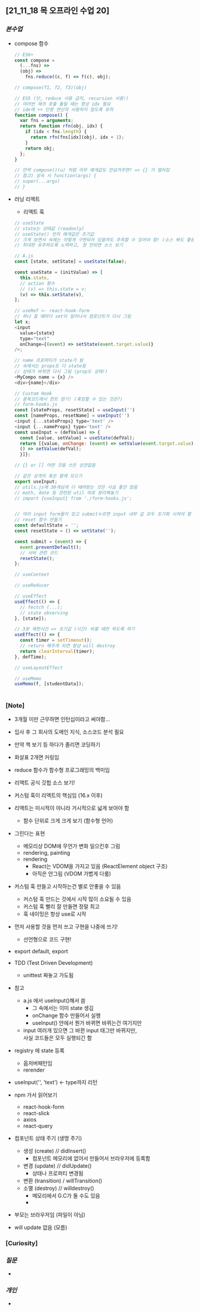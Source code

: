 ## [21_11_18 목 오프라인 수업 20]

### _본수업_

- compose 함수

  ```js
  // ES6+
  const compose =
    (...fns) =>
    (obj) =>
      fns.reduce((c, f) => f(c), obj);

  // compose(f1, f2, f3)(obj)

  // ES5 (단, reduce 사용 금지, recursion 사용!)
  // 여러번 재귀 호출 돌릴 때는 항상 idx 필요
  // idx에 ++ 단항 연산자 사용하지 않도록 유의
  function compose() {
    var fns = arguments;
    return function rfn(obj, idx) {
      if (idx < fns.length) {
        return rfn(fns[idx](obj), idx + 1);
      }
      return obj;
    };
  }

  // 만약 compose()(u) 처럼 아무 매개값도 안넘겨주면? => {} 가 떨어짐
  // 참고) 상속 시 function(args) {
  // super(...args)
  // }
  ```

- 러닝 리액트

  - 리액트 훅

  ```js
  // useState
  // state는 상태값 (readonly)
  // useState() 안의 매개값은 초기값
  // 크게 보면서 속에는 어떻게 구현되어 있을까도 추측할 수 있어야 함! (소스 봐도 좋음)
  // 최대한 유추하도록 노력하고, 정 안되면 소스 보기

  // A.js
  const [state, setState] = useState(false);

  const useState = (initValue) => [
    this.state,
    // action 함수
    // (v) => this.state = v;
    (v) => this.setState(v),
  ];

  // useRef <- react-hook-form
  // 하나 칠 때마다 set이 일어나서 컴포넌트가 다시 그림
  let x;
  <input
    value={state}
    type="text"
    onChange={(event) => setState(event.target.value)}
  />;

  // name 프로퍼티가 state가 됨
  // 속에서는 props도 다 state됨
  // 상태가 바뀌면 다시 그림 (prop도 상태!)
  <MyCompo name = {x} />
  <div>{name}</div>

  // Custom Hook
  // 중복코드에서 힌트 얻기! (훅킹할 수 있는 것은?)
  // form-hooks.js
  const [stateProps, resetState] = useInput('')
  const [nameProps, resetName] = useInput('')
  <input {...stateProps} type='text' />
  <input {...nameProps} type='text' />
  const useInput = (defValue) => {
    const [value, setValue] = useState(defVal);
    return [{value, onChange: (event) => setValue(event.target.value),
    () => setValue(defVal);
    }]};

  // {} or [] 어떤 것을 쓰든 상관없음

  // 같은 성격의 훅은 함께 모으기
  export useInput;
  // utils.js에 30개넘게 다 때려받는 것은 사실 좋진 않음
  // math, date 등 관련된 util 따로 분리해놓기
  // import {useInput} from './form-hooks.js';


  // 여러 input form들이 있고 submit누르면 input 내부 값 모두 초기화 시켜야 함
  // reset 함수 만들기
  const defaultState = '';
  const resetState = () => setState('');

  const submit = (event) => {
    event.preventDefault();
    // 서버 관련 코드
    resetState();
  };
  ```

  ```js
  // useContext

  // useReducer

  // useEffect
  useEffect(() => {
    // fectch (...);
    // state observing
  }, [state]);

  // 3분 제한시간 => 초기값 (시간) 바뀔 때만 하도록 하기
  useEffect(() => {
    const timer = setTimeout();
    // return 해주게 되면 항상 will destroy
    return clearInterval(timer);
  }, defTime);

  // useLayoutEffect

  // useMemo
  useMemo(f, [studentData]);
  ```

#

### [Note]

- 3개월 미만 근무하면 인턴십이라고 써야함...
- 입사 후 그 회사의 도메인 지식, 소스코드 분석 필요
- 만약 책 보기 등 하다가 졸리면 코딩하기
- 화살표 2개면 커링임
- reduce 함수가 함수형 프로그래밍의 백미임
- 리액트 공식 깃헙 소스 보기!
- 커스텀 훅이 리액트의 핵심임 (16.x 이후)
- 리액트는 미시적이 아니라 거시적으로 넓게 보아야 함
  - 함수 단위로 크게 크게 보기 (함수형 언어)
- 그린다는 표현
  - 메모리상 DOM에 무언가 변화 일으킨후 그림
  - rendering, painting
  - rendering
    - React는 VDOM을 가지고 있음 (ReactElement object 구조)
    - 아직은 안그림 (VDOM 가볍게 다룸)
- 커스텀 훅 만들고 시작하는건 별로 안좋을 수 있음
  - 커스텀 훅 만드는 것에서 시작 많이 소요될 수 있음
  - 커스텀 훅 빨리 잘 만들면 정말 최고
  - 훅 네이밍은 항상 use로 시작
- 먼저 사용할 것을 먼저 쓰고 구현을 나중에 쓰기!
  - 선언형으로 코드 구현!
- export default, export
- TDD (Test Driven Development)
  - unittest 짜놓고 가도됨
- 참고
  - a.js 에서 useInput()해서 씀
    - 그 속에서는 이미 state 생김
    - onChange 함수 만들어서 실행
    - useInput() 안에서 뭔가 바뀌면 바뀌는건 여기지만
  - input 여러개 있으면 그 바뀐 input 태그만 바뀌지만, <br/>
    사실 코드들은 모두 실행되긴 함
- registry 에 state 등록
  - 옵저버패턴임
  - rerender
- useInput('', 'text') <- type까지 리턴
- npm 가서 읽어보기
  - react-hook-form
  - react-slick
  - axios
  - react-query
- 컴포넌트 상태 주기 (생명 주기)

  - 생성 (create) // didInsert()
    - 컴포넌트 메모리에 없어서 만들어서 브라우저에 등록함
  - 변경 (update) // didUpdate()
    - 상태나 프로퍼티 변경됨
  - 변환 (transition) / willTransition()
  - 소멸 (destroy) // willdestroy()
    - 메모리에서 G.C가 돌 수도 있음
    -

- 부모는 브라우저임 (파일이 아님)
- will update 없음 (모름)

### [Curiosity]

### _질문_

-

### _개인_

-
